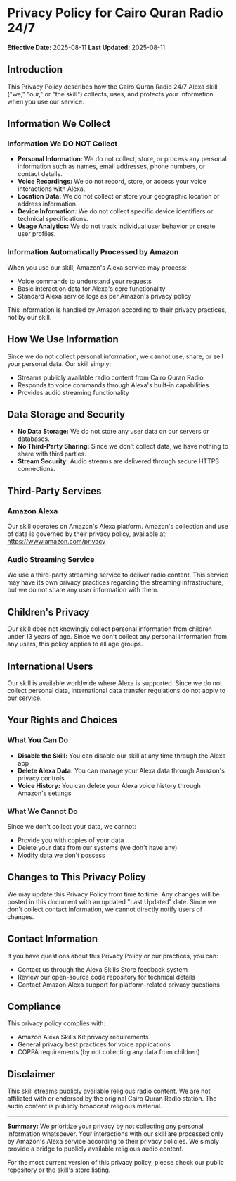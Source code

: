# Privacy Policy for Cairo Quran Radio 24/7

**Effective Date:** 2025-08-11
**Last Updated:** 2025-08-11

## Introduction

This Privacy Policy describes how the Cairo Quran Radio 24/7 Alexa skill ("we," "our," or "the skill") collects, uses, and protects your information when you use our service.

## Information We Collect

### Information We DO NOT Collect
- **Personal Information:** We do not collect, store, or process any personal information such as names, email addresses, phone numbers, or contact details.
- **Voice Recordings:** We do not record, store, or access your voice interactions with Alexa.
- **Location Data:** We do not collect or store your geographic location or address information.
- **Device Information:** We do not collect specific device identifiers or technical specifications.
- **Usage Analytics:** We do not track individual user behavior or create user profiles.

### Information Automatically Processed by Amazon
When you use our skill, Amazon's Alexa service may process:
- Voice commands to understand your requests
- Basic interaction data for Alexa's core functionality
- Standard Alexa service logs as per Amazon's privacy policy

This information is handled by Amazon according to their privacy practices, not by our skill.

## How We Use Information

Since we do not collect personal information, we cannot use, share, or sell your personal data. Our skill simply:
- Streams publicly available radio content from Cairo Quran Radio
- Responds to voice commands through Alexa's built-in capabilities
- Provides audio streaming functionality

## Data Storage and Security

- **No Data Storage:** We do not store any user data on our servers or databases.
- **No Third-Party Sharing:** Since we don't collect data, we have nothing to share with third parties.
- **Stream Security:** Audio streams are delivered through secure HTTPS connections.

## Third-Party Services

### Amazon Alexa
Our skill operates on Amazon's Alexa platform. Amazon's collection and use of data is governed by their privacy policy, available at: https://www.amazon.com/privacy

### Audio Streaming Service
We use a third-party streaming service to deliver radio content. This service may have its own privacy practices regarding the streaming infrastructure, but we do not share any user information with them.

## Children's Privacy

Our skill does not knowingly collect personal information from children under 13 years of age. Since we don't collect any personal information from any users, this policy applies to all age groups.

## International Users

Our skill is available worldwide where Alexa is supported. Since we do not collect personal data, international data transfer regulations do not apply to our service.

## Your Rights and Choices

### What You Can Do
- **Disable the Skill:** You can disable our skill at any time through the Alexa app
- **Delete Alexa Data:** You can manage your Alexa data through Amazon's privacy controls
- **Voice History:** You can delete your Alexa voice history through Amazon's settings

### What We Cannot Do
Since we don't collect your data, we cannot:
- Provide you with copies of your data
- Delete your data from our systems (we don't have any)
- Modify data we don't possess

## Changes to This Privacy Policy

We may update this Privacy Policy from time to time. Any changes will be posted in this document with an updated "Last Updated" date. Since we don't collect contact information, we cannot directly notify users of changes.

## Contact Information

If you have questions about this Privacy Policy or our practices, you can:
- Contact us through the Alexa Skills Store feedback system
- Review our open-source code repository for technical details
- Contact Amazon Alexa support for platform-related privacy questions

## Compliance

This privacy policy complies with:
- Amazon Alexa Skills Kit privacy requirements
- General privacy best practices for voice applications
- COPPA requirements (by not collecting any data from children)

## Disclaimer

This skill streams publicly available religious radio content. We are not affiliated with or endorsed by the original Cairo Quran Radio station. The audio content is publicly broadcast religious material.

---

**Summary:** We prioritize your privacy by not collecting any personal information whatsoever. Your interactions with our skill are processed only by Amazon's Alexa service according to their privacy policies. We simply provide a bridge to publicly available religious audio content.

For the most current version of this privacy policy, please check our public repository or the skill's store listing.
